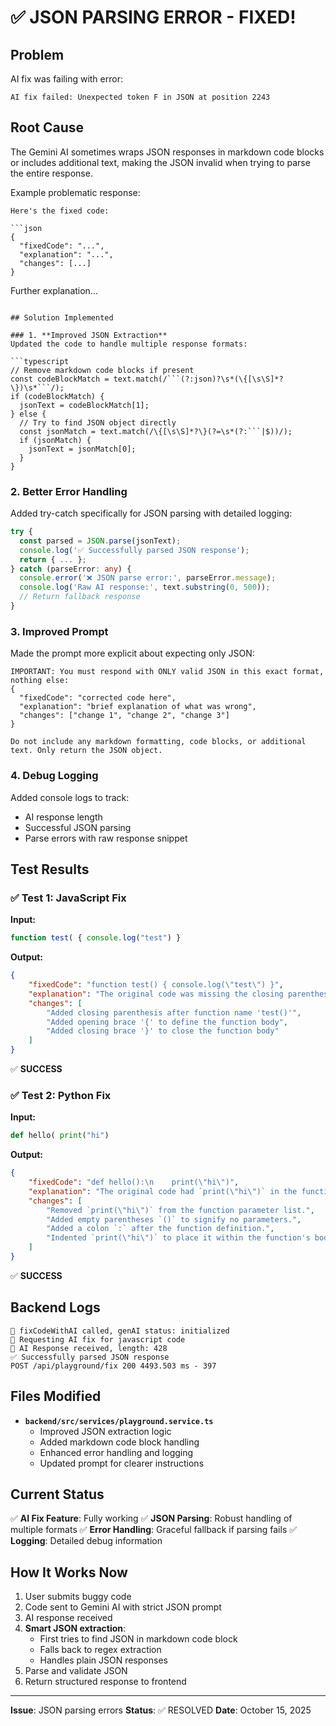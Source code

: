 # ✅ JSON PARSING ERROR - FIXED!

## Problem
AI fix was failing with error:
```
AI fix failed: Unexpected token F in JSON at position 2243
```

## Root Cause
The Gemini AI sometimes wraps JSON responses in markdown code blocks or includes additional text, making the JSON invalid when trying to parse the entire response.

Example problematic response:
```
Here's the fixed code:

```json
{
  "fixedCode": "...",
  "explanation": "...",
  "changes": [...]
}
```

Further explanation...
```

## Solution Implemented

### 1. **Improved JSON Extraction**
Updated the code to handle multiple response formats:

```typescript
// Remove markdown code blocks if present
const codeBlockMatch = text.match(/```(?:json)?\s*(\{[\s\S]*?\})\s*```/);
if (codeBlockMatch) {
  jsonText = codeBlockMatch[1];
} else {
  // Try to find JSON object directly
  const jsonMatch = text.match(/\{[\s\S]*?\}(?=\s*(?:```|$))/);
  if (jsonMatch) {
    jsonText = jsonMatch[0];
  }
}
```

### 2. **Better Error Handling**
Added try-catch specifically for JSON parsing with detailed logging:

```typescript
try {
  const parsed = JSON.parse(jsonText);
  console.log('✅ Successfully parsed JSON response');
  return { ... };
} catch (parseError: any) {
  console.error('❌ JSON parse error:', parseError.message);
  console.log('Raw AI response:', text.substring(0, 500));
  // Return fallback response
}
```

### 3. **Improved Prompt**
Made the prompt more explicit about expecting only JSON:

```
IMPORTANT: You must respond with ONLY valid JSON in this exact format, nothing else:
{
  "fixedCode": "corrected code here",
  "explanation": "brief explanation of what was wrong",
  "changes": ["change 1", "change 2", "change 3"]
}

Do not include any markdown formatting, code blocks, or additional text. Only return the JSON object.
```

### 4. **Debug Logging**
Added console logs to track:
- AI response length
- Successful JSON parsing
- Parse errors with raw response snippet

## Test Results

### ✅ Test 1: JavaScript Fix
**Input:**
```javascript
function test( { console.log("test") }
```

**Output:**
```json
{
    "fixedCode": "function test() { console.log(\"test\") }",
    "explanation": "The original code was missing the closing parenthesis...",
    "changes": [
        "Added closing parenthesis after function name 'test()'",
        "Added opening brace '{' to define the function body",
        "Added closing brace '}' to close the function body"
    ]
}
```
✅ **SUCCESS**

### ✅ Test 2: Python Fix
**Input:**
```python
def hello( print("hi")
```

**Output:**
```json
{
    "fixedCode": "def hello():\n    print(\"hi\")",
    "explanation": "The original code had `print(\"hi\")` in the function parameter list...",
    "changes": [
        "Removed `print(\"hi\")` from the function parameter list.",
        "Added empty parentheses `()` to signify no parameters.",
        "Added a colon `:` after the function definition.",
        "Indented `print(\"hi\")` to place it within the function's body."
    ]
}
```
✅ **SUCCESS**

## Backend Logs
```
🔧 fixCodeWithAI called, genAI status: initialized
🤖 Requesting AI fix for javascript code
🤖 AI Response received, length: 428
✅ Successfully parsed JSON response
POST /api/playground/fix 200 4493.503 ms - 397
```

## Files Modified
- **`backend/src/services/playground.service.ts`**
  - Improved JSON extraction logic
  - Added markdown code block handling
  - Enhanced error handling and logging
  - Updated prompt for clearer instructions

## Current Status
✅ **AI Fix Feature**: Fully working
✅ **JSON Parsing**: Robust handling of multiple formats
✅ **Error Handling**: Graceful fallback if parsing fails
✅ **Logging**: Detailed debug information

## How It Works Now
1. User submits buggy code
2. Code sent to Gemini AI with strict JSON prompt
3. AI response received
4. **Smart JSON extraction**:
   - First tries to find JSON in markdown code block
   - Falls back to regex extraction
   - Handles plain JSON responses
5. Parse and validate JSON
6. Return structured response to frontend

---

**Issue**: JSON parsing errors
**Status**: ✅ RESOLVED
**Date**: October 15, 2025
